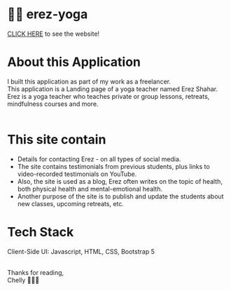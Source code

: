 ﻿# 🧘🏻 erez-yoga

[CLICK HERE](http://erez-yoga.s3-website-eu-west-1.amazonaws.com/) to see the website!

# About this Application
I built this application as part of my work as a freelancer.<br/>
This application is a Landing page of a yoga teacher named Erez Shahar.<br/>
Erez is a yoga teacher who teaches private or group lessons, retreats, mindfulness courses and more.<br/><br/>

# This site contain
-	Details for contacting Erez - on all types of social media.
-	The site contains testimonials from previous students, plus links to video-recorded testimonials on YouTube.
-	Also, the site is used as a blog, Erez often writes on the topic of health, both physical health and mental-emotional health.
-	Another purpose of the site is to publish and update the students about new classes, upcoming retreats, etc.

# Tech Stack
Client-Side UI: Javascript, HTML, CSS, Bootstrap 5
<br/><br/>

Thanks for reading,
<br/>
Chelly 👩🏻‍💻
